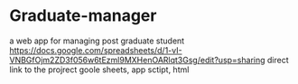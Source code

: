 # Graduate-manager
a web app for managing post graduate student
https://docs.google.com/spreadsheets/d/1-vI-VNBGfOjm2ZD3f056w6tEzml9MXHenOARlqt3Gsg/edit?usp=sharing direct link to the projrect
goole sheets, app sctipt, html
